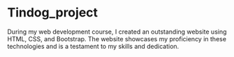 # Tindog_project
During my web development course, I created an outstanding website using HTML, CSS, and Bootstrap. The website showcases my proficiency in these technologies and is a testament to my skills and dedication.
